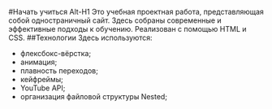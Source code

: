 #Начать учиться
Alt-H1
Это учебная проектная работа, представляющая собой одностраничный сайт. Здесь собраны современные и эффективные подходы к обучению. Реализован с помощью HTML и CSS.
##Технологии
Здесь используются:
* флексбокс-вёрстка;
* анимация;
* плавность переходов;
* кейфреймы;
* YouTube API;
* организация файловой структуры Nested;
